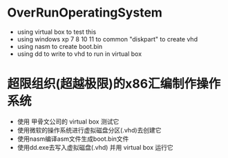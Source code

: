 # OverRunOperatingSystem
- using virtual box to test this
- using windows xp 7 8 10 11 to common "diskpart" to create vhd
- using nasm to create boot.bin
- using dd to write to vhd to run in virtual box
# 超限组织(超越极限)的x86汇编制作操作系统
- 使用 甲骨文公司的 virtual box 测试它
- 使用微软的操作系统进行虚拟磁盘分区(.vhd)去创建它
- 使用nasm编译asm文件生成boot.bin文件
- 使用dd.exe去写入虚拟磁盘(.vhd) 并用 virtual box 运行它
